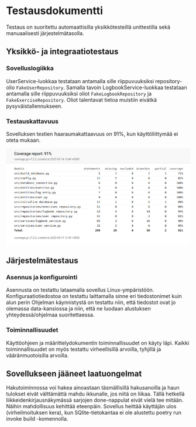 # Testausdokumentti

Testaus on suoritettu automaattisilla yksikkötesteillä unittestilla sekä manuaalisesti järjestelmätasolla.


## Yksikkö- ja integraatiotestaus

### Sovelluslogiikka
UserService-luokkaa testataan antamalla sille riippuvuuksiksi repository-olio `FakeUserRepository`. 
Samalla tavoin LogbookService-luokkaa testataan antamalla sille riippuvuuksiksi oliot `FakeLogbookRepository` ja `FakeExerciseRepository`. 
Oliot talentavat tietoa muistiin eivätkä pysyväistallennukseen.

### Testauskattavuus
Sovelluksen testien haaraumakattaavuus on 91%, kun käyttöliittymää ei oteta mukaan.

![](./kuvat/test_coverage-report.png)

## Järjestelmätestaus

### Asennus ja konfigurointi

Asennusta on testattu lataamalla sovellus Linux-ympäristöön. Konfiguraatiotiedostoa on testattu laittamalla sinne eri tiedostonimet kuin alun perin
Ohjelman käynnistystä on testattu niin, että tiedostot ovat jo olemassa data-kansiossa ja niin, että ne luodaan alustuksen yhteydessä/ohjelmaa suoritettaessa.

### Toiminnallisuudet

Käyttöohjeen ja määrittelydokumentin toiminnallisuudet on käyty läpi. 
Kaikki toiminnallisuudet on myös testattu virheellisillä arvoilla, tyhjillä ja vääränmuotoisilla arvoilla.

## Sovellukseen jääneet laatuongelmat
Hakutoiminnossa voi hakea ainoastaan täsmällisillä hakusanoilla ja haun tulokset eivät välttämättä mahdu ikkunalle, jos niitä on liikaa.
Tällä hetkellä liikkeidenkirjausnäkymässä sarjojen done-nappulat eivät vielä tee mitään. Näihin mahdollisuus kehittää eteenpäin.
Sovellus heittää käyttäjän ulos (virheilmoituksen kera), kun SQlite-tietokantaa ei ole alustettu poetry run invoke build -komennolla.
